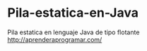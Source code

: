 # Pila-estatica-en-Java
Pila estatica en lenguaje Java de tipo flotante
http://aprenderaprogramar.com/
